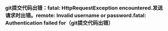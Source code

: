 ### git提交代码出错：fatal: HttpRequestException encountered.发送请求时出错。remote: Invalid username or password.fatal: Authentication failed for（git提交代码出错）




   
